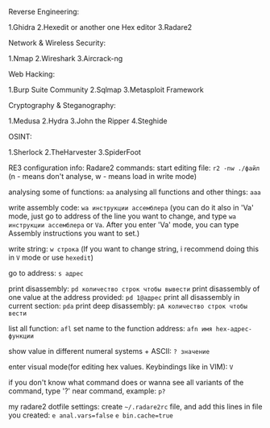 Reverse Engineering:

1.Ghidra 
2.Hexedit or another one Hex editor
3.Radare2

Network & Wireless Security:

1.Nmap
2.Wireshark
3.Aircrack-ng 

Web Hacking:

1.Burp Suite Community
2.Sqlmap
3.Metasploit Framework

Cryptography & Steganography:

1.Medusa
2.Hydra
3.John the Ripper
4.Steghide

OSINT:

1.Sherlock 
2.TheHarvester
3.SpiderFoot


RE3 configuration info:
Radare2 commands:
start editing file: `r2 -nw ./файл` (n - means don't analyse, w - means load in write mode)

analysing some of functions: `aa`
analysing all functions and other things: `aaa`

write assembly code: `wa инструкции ассемблера` (you can do it also in 'Va' mode, just go to address of the line you want to change, and type `wa инструкции ассемблера` or `Va`. After you enter 'Va' mode, you can type Assembly instructions you want to set.)

write string: `w строка` (If you want to change string, i recommend doing this in `V` mode or use `hexedit`)

go to address: `s адрес`

print disassembly: `pd количество строк чтобы вывести`
print disassembly of one value at the address provided: `pd 1@адрес`
print all disassembly in current section: `pda`
print deep disassembly: `pA количество строк чтобы вести`

list all function: `afl`
set name to the function address: `afn имя hex-адрес-функции`

show value in different numeral systems + ASCII: `? значение`

enter visual mode(for editing hex values. Keybindings like in VIM): `V`

if you don't know what command does or wanna see all variants of the command, type '?' near command, example: `p?`


my radare2 dotfile settings:
create `~/.radare2rc` file, and add this lines in file you created:
`e anal.vars=false`
`e bin.cache=true`
